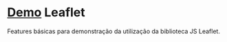 # [Demo](https://pablozandona.github.io/demo_leaflet/) Leaflet

Features básicas para demonstração da utilização da biblioteca JS Leaflet.
